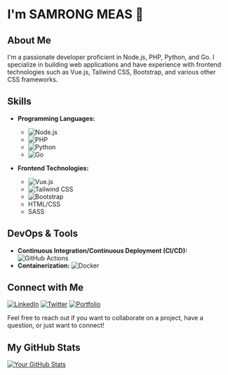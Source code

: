 # I'm SAMRONG MEAS 👋

## About Me

I'm a passionate developer proficient in Node.js, PHP, Python, and Go. I specialize in building web applications and have experience with frontend technologies such as Vue.js, Tailwind CSS, Bootstrap, and various other CSS frameworks.

## Skills

- **Programming Languages:** 
  - ![Node.js](https://img.shields.io/badge/Node.js-339933?logo=node.js&logoColor=white)
  - ![PHP](https://img.shields.io/badge/PHP-777BB4?logo=php&logoColor=white)
  - ![Python](https://img.shields.io/badge/Python-3776AB?logo=python&logoColor=white)
  - ![Go](https://img.shields.io/badge/Go-00ADD8?logo=go&logoColor=white)

- **Frontend Technologies:**
  - ![Vue.js](https://img.shields.io/badge/Vue.js-4FC08D?logo=vue.js&logoColor=white)
  - ![Tailwind CSS](https://img.shields.io/badge/Tailwind_CSS-38B2AC?logo=tailwind-css&logoColor=white)
  - ![Bootstrap](https://img.shields.io/badge/Bootstrap-563D7C?logo=bootstrap&logoColor=white)
  - HTML/CSS
  - SASS

## DevOps & Tools

- **Continuous Integration/Continuous Deployment (CI/CD):** ![GitHub Actions](https://img.shields.io/badge/GitHub%20Actions-2088FF?logo=github-actions&logoColor=white)
- **Containerization:** ![Docker](https://img.shields.io/badge/Docker-2496ED?logo=docker&logoColor=white)


## Connect with Me

[![LinkedIn](https://img.shields.io/badge/LinkedIn-Connect-blue)](https://www.linkedin.com/in/yourlinkedinprofile/)
[![Twitter](https://img.shields.io/twitter/follow/yourtwitterhandle?style=social)](https://twitter.com/yourtwitterhandle)
[![Portfolio](https://img.shields.io/badge/Portfolio-Visit-red)](https://yourportfolio.com)

Feel free to reach out if you want to collaborate on a project, have a question, or just want to connect!

## My GitHub Stats

[![Your GitHub Stats](https://github-readme-stats.vercel.app/api?username=meassamrong&show_icons=true&hide_border=true)](https://github.com/meassamrong)

